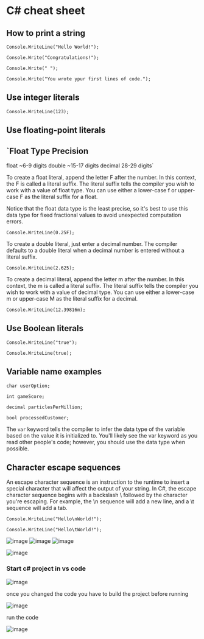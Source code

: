 # C# cheat sheet

## How to print a string

`Console.WriteLine("Hello World!");`

`Console.Write("Congratulations!");`

`Console.Write(" ");`

`Console.Write("You wrote ypur first lines of code.");`

## Use integer literals
`Console.WriteLine(123);`

## Use floating-point literals

`Float Type    Precision
----------------------------
float         ~6-9 digits
double        ~15-17 digits
decimal        28-29 digits`

To create a float literal, append the letter F after the number. In this context, the F is called a literal suffix. The literal suffix tells the compiler you wish to work with a value of float type. You can use either a lower-case f or upper-case F as the literal suffix for a float.

Notice that the float data type is the least precise, so it's best to use this data type for fixed fractional values to avoid unexpected computation errors.

`Console.WriteLine(0.25F);`

To create a double literal, just enter a decimal number. The compiler defaults to a double literal when a decimal number is entered without a literal suffix.

`Console.WriteLine(2.625);`

To create a decimal literal, append the letter m after the number. In this context, the m is called a literal suffix. The literal suffix tells the compiler you wish to work with a value of decimal type. You can use either a lower-case m or upper-case M as the literal suffix for a decimal.

`Console.WriteLine(12.39816m);`

## Use Boolean literals
`Console.WriteLine("true");`

`Console.WriteLine(true);`

## Variable name examples

`char userOption;`

`int gameScore;`

`decimal particlesPerMillion;`

`bool processedCustomer;`


The `var` keyword tells the compiler to infer the data type of the variable based on the value it is initialized to.
You'll likely see the var keyword as you read other people's code; however, you should use the data type when possible.

## Character escape sequences

An escape character sequence is an instruction to the runtime to insert a special character that will affect the output of your string. In C#, the escape character sequence begins with a backslash \ followed by the character you're escaping. For example, the \n sequence will add a new line, and a \t sequence will add a tab.

`Console.WriteLine("Hello\nWorld!");`

`Console.WriteLine("Hello\tWorld!");`

![image](https://github.com/user-attachments/assets/18371438-59c7-45b5-8c97-a5fcdcd9e3af)
![image](https://github.com/user-attachments/assets/74249812-b877-4fbf-bbc7-e398d2694d9e)
![image](https://github.com/user-attachments/assets/3514a5c9-609e-48d1-8673-a41971dc5236)

![image](https://github.com/user-attachments/assets/9052d09c-e1ea-48c1-ac1e-ac3a83dcfcc4)

### Start c# project in vs code
![image](https://github.com/user-attachments/assets/79a5e1dd-f9a5-4ced-9fc4-5fd74b26b9c4)

once you changed the code you have to build the project before running

![image](https://github.com/user-attachments/assets/aab13d97-4ca1-4fe3-9e51-836c99aa2838)

run the code

![image](https://github.com/user-attachments/assets/fe802ec8-9872-4aa3-bdf4-79bddb25d6af)





